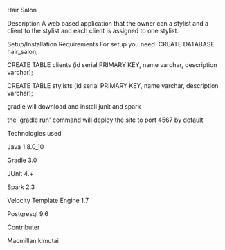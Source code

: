 Hair Salon

Description
A web based application that the owner can a stylist and a client to the stylist and each client is assigned to one stylist.

Setup/Installation Requirements
For setup you need:
CREATE DATABASE hair_salon;

CREATE TABLE clients (id serial PRIMARY KEY, name varchar, description varchar);

CREATE TABLE stylists (id serial PRIMARY KEY, name varchar, description varchar);

gradle will download and install junit and spark

the 'gradle run' command will deploy the site to port 4567 by default

Technologies used

Java 1.8.0_10

Gradle 3.0

JUnit 4.+

Spark 2.3

Velocity Template Engine 1.7

Postgresql 9.6

Contributer

Macmillan kimutai
